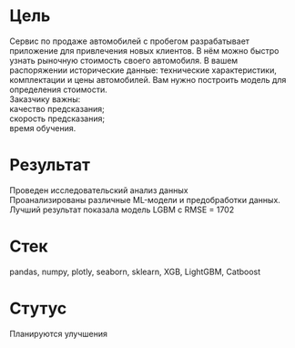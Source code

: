 # Цель
Сервис по продаже автомобилей с пробегом разрабатывает приложение для привлечения новых клиентов. В нём можно быстро узнать рыночную стоимость своего автомобиля. 
В вашем распоряжении исторические данные: технические характеристики, комплектации и цены автомобилей. Вам нужно построить модель для определения стоимости. \
Заказчику важны: \
качество предсказания; \
скорость предсказания; \
время обучения. 

# Результат
Проведен исследовательский анализ данных  
Проанализированы различные ML-модели и предобработки данных.
Лучший результат показала модель LGBM с RMSE = 1702

# Стек
pandas, numpy, plotly, seaborn, sklearn, XGB, LightGBM, Catboost

# Стутус
Планируются улучшения


